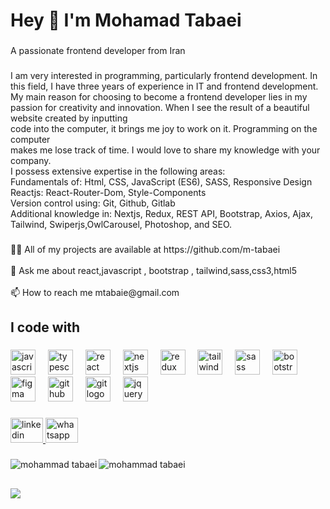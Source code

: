 <h1 align="left">Hey 👋 I'm Mohamad Tabaei</h1>

###

<p align="left">A passionate frontend developer from Iran</p>

###

<p align="left">I am very interested in programming, particularly frontend development. In this field, I have three years of experience in IT and frontend development.<br>My main reason for choosing to become a frontend developer lies in my passion for creativity and innovation. When I see the result of a beautiful website created by inputting<br>code into the computer, it brings me joy to work on it. Programming on the computer<br>makes me lose track of time. I would love to share my knowledge with your company.<br>I possess extensive expertise in the following areas:<br>Fundamentals of: Html, CSS, JavaScript (ES6), SASS, Responsive Design<br>Reactjs: React-Router-Dom, Style-Components<br>Version control using: Git, Github, Gitlab<br>Additional knowledge in: Nextjs, Redux, REST API, Bootstrap, Axios, Ajax, Tailwind, Swiperjs,OwlCarousel, Photoshop, and SEO.</p>

###

<p align="left">👨‍💻 All of my projects are available at https://github.com/m-tabaei<br><br>💬 Ask me about react,javascript , bootstrap , tailwind,sass,css3,html5<br><br>📫 How to reach me mtabaie@gmail.com</p>

###

<h2 align="left">I code with</h2>

###

<div align="left">
  <img src="https://cdn.jsdelivr.net/gh/devicons/devicon/icons/javascript/javascript-original.svg" height="40" alt="javascript logo"  />
  <img width="12" />
  <img src="https://cdn.jsdelivr.net/gh/devicons/devicon/icons/typescript/typescript-original.svg" height="40" alt="typescript logo"  />
  <img width="12" />
  <img src="https://cdn.jsdelivr.net/gh/devicons/devicon/icons/react/react-original.svg" height="40" alt="react logo"  />
  <img width="12" />
  <img src="https://cdn.jsdelivr.net/gh/devicons/devicon/icons/nextjs/nextjs-original.svg" height="40" alt="nextjs logo"  />
  <img width="12" />
  <img src="https://cdn.jsdelivr.net/gh/devicons/devicon/icons/redux/redux-original.svg" height="40" alt="redux logo"  />
  <img width="12" />
  <img src="https://cdn.jsdelivr.net/gh/devicons/devicon/icons/tailwindcss/tailwindcss-original-wordmark.svg" height="40" alt="tailwindcss logo"  />
  <img width="12" />
  <img src="https://cdn.jsdelivr.net/gh/devicons/devicon/icons/sass/sass-original.svg" height="40" alt="sass logo"  />
  <img width="12" />
  <img src="https://cdn.jsdelivr.net/gh/devicons/devicon/icons/bootstrap/bootstrap-original.svg" height="40" alt="bootstrap logo"  />
  <img width="12" />
  <img src="https://cdn.jsdelivr.net/gh/devicons/devicon/icons/figma/figma-original.svg" height="40" alt="figma logo"  />
  <img width="12" />
  <img src="https://cdn.jsdelivr.net/gh/devicons/devicon/icons/github/github-original.svg" height="40" alt="github logo"  />
  <img width="12" />
  <img src="https://cdn.jsdelivr.net/gh/devicons/devicon/icons/git/git-original.svg" height="40" alt="git logo"  />
  <img width="12" />
  <img src="https://cdn.jsdelivr.net/gh/devicons/devicon/icons/jquery/jquery-original.svg" height="40" alt="jquery logo"  />
</div>

###

<div align="left">
  <a href="https://www.linkedin.com/in/mohammad-tabaei/" target="_blank">
    <img src="https://raw.githubusercontent.com/maurodesouza/profile-readme-generator/master/src/assets/icons/social/linkedin/default.svg" width="52" height="40" alt="linkedin logo"  />
  </a>
  <a href="+989123327370" target="_blank">
    <img src="https://raw.githubusercontent.com/maurodesouza/profile-readme-generator/master/src/assets/icons/social/whatsapp/default.svg" width="52" height="40" alt="whatsapp logo"  />
  </a>
</div>

###
<p><img align="left" src="https://github-readme-stats.vercel.app/api/top-langs?username=m-tabaei&show_icons=true&locale=en&layout=compact" alt="mohammad tabaei" /></p>


 <p><img align="center" src="https://github-readme-streak-stats.herokuapp.com/?user=m-tabaei&" alt="mohammad tabaei" /></p> 
 
<h2 align="left"></h2>

   <a href="https://visitcount.itsvg.in" align="center">
  <img src="https://visitcount.itsvg.in/api?id=m-tabaei&label=Profile%20Views&color=1&icon=0&pretty=false"  />
</a>
